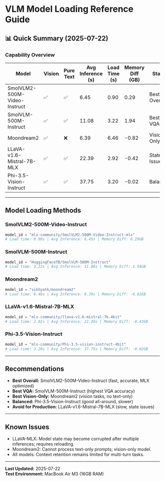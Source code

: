 # VLM Model Loading Reference Guide

## 📊 **Quick Summary** (2025-07-22)

### **Capability Overview**
| Model | Vision | Pure Text | Avg Inference (s) | Load Time (s) | Memory Diff (GB) | Status |
|-------|--------|-----------|-------------------|---------------|------------------|--------|
| SmolVLM2-500M-Video-Instruct | ✅ | ✅ | 6.45 | 0.90 | 0.29 | Best Overall |
| SmolVLM-500M-Instruct | ✅ | ✅ | 11.08 | 3.22 | 1.94 | Best VQA |
| Moondream2 | ✅ | ❌ | 6.39 | 6.46 | -0.82 | Vision-Only |
| LLaVA-v1.6-Mistral-7B-MLX | ✅ | ✅ | 22.39 | 2.92 | -0.42 | State Issues |
| Phi-3.5-Vision-Instruct | ✅ | ✅ | 37.75 | 3.20 | -0.02 | Balanced |

---

## **Model Loading Methods**

### SmolVLM2-500M-Video-Instruct
```python
model_id = "mlx-community/SmolVLM2-500M-Video-Instruct-mlx"
# Load time: 0.90s | Avg Inference: 6.45s | Memory Diff: 0.29GB
```

### SmolVLM-500M-Instruct
```python
model_id = "HuggingFaceTB/SmolVLM-500M-Instruct"
# Load time: 3.22s | Avg Inference: 11.08s | Memory Diff: 1.94GB
```

### Moondream2
```python
model_id = "vikhyatk/moondream2"
# Load time: 6.46s | Avg Inference: 6.39s | Memory Diff: -0.82GB
```

### LLaVA-v1.6-Mistral-7B-MLX
```python
model_id = "mlx-community/llava-v1.6-mistral-7b-4bit"
# Load time: 2.92s | Avg Inference: 22.39s | Memory Diff: -0.42GB
```

### Phi-3.5-Vision-Instruct
```python
model_id = "mlx-community/Phi-3.5-vision-instruct-4bit"
# Load time: 3.20s | Avg Inference: 37.75s | Memory Diff: -0.02GB
```

---

## **Recommendations**
- **Best Overall:** SmolVLM2-500M-Video-Instruct (fast, accurate, MLX optimized)
- **Best VQA:** SmolVLM-500M-Instruct (highest VQA accuracy)
- **Best Vision-Only:** Moondream2 (vision tasks, no text-only)
- **Balanced:** Phi-3.5-Vision-Instruct (good all-around, slower)
- **Avoid for Production:** LLaVA-v1.6-Mistral-7B-MLX (slow, state issues)

---

## **Known Issues**
- LLaVA-MLX: Model state may become corrupted after multiple inferences; requires reloading.
- Moondream2: Cannot process text-only prompts; vision-only model.
- All models: Context retention remains limited for multi-turn tasks.

---

**Last Updated:** 2025-07-22  
**Test Environment:** MacBook Air M3 (16GB RAM)